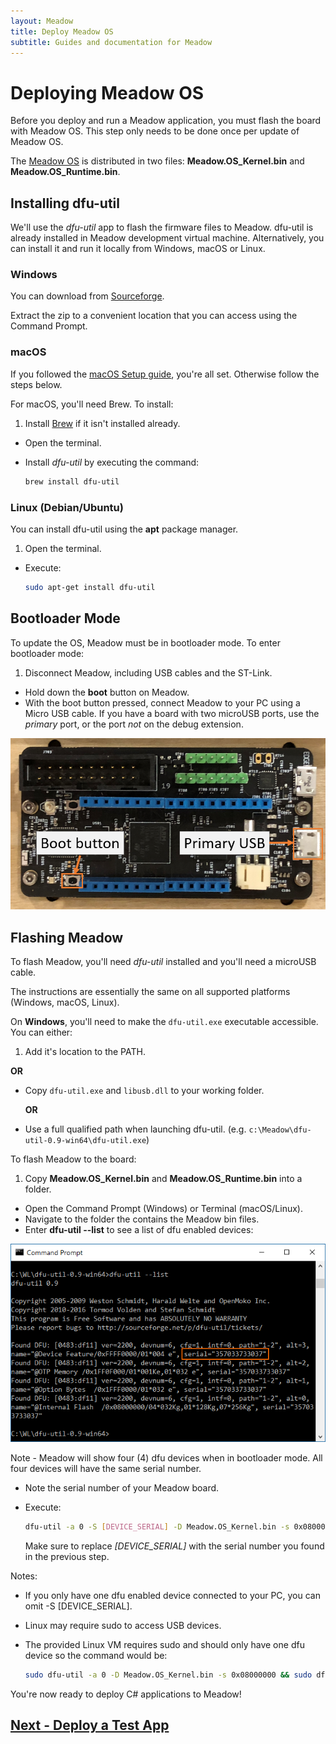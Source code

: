 ```yaml
---
layout: Meadow
title: Deploy Meadow OS
subtitle: Guides and documentation for Meadow
---
```


# Deploying Meadow OS

Before you deploy and run a Meadow application, you must flash the board with Meadow OS. This step only needs to be done once per update of Meadow OS.


The [Meadow OS](https://www.wildernesslabs.co/downloads?f=/Meadow_Beta/MeadowOS.zip) is distributed in two files: **Meadow.OS_Kernel.bin** and **Meadow.OS_Runtime.bin**.

## Installing dfu-util

We'll use the _dfu-util_ app to flash the firmware files to Meadow. dfu-util is already installed in Meadow development virtual machine.
Alternatively, you can install it and run it locally from Windows, macOS or Linux.

### Windows

You can download from [Sourceforge](http://dfu-util.sourceforge.net/releases/dfu-util-0.9-win64.zip).

Extract the zip to a convenient location that you can access using the Command Prompt.

### macOS

If you followed the [macOS Setup guide](/Guides/Getting_Started/Setup/macos/), you're all set. Otherwise follow the steps below.

For macOS, you'll need Brew. To install:
 1. Install [Brew](https://brew.sh/) if it isn't installed already.
 * Open the terminal.
 * Install _dfu-util_ by executing the command:
  
   ```bash
   brew install dfu-util
   ```

### Linux (Debian/Ubuntu)

You can install dfu-util using the **apt** package manager.

 1. Open the terminal.
 * Execute:

   ```bash
   sudo apt-get install dfu-util
   ```

## Bootloader Mode

To update the OS, Meadow must be in bootloader mode. To enter bootloader mode:

 1. Disconnect Meadow, including USB cables and the ST-Link.
 * Hold down the **boot** button on Meadow.
 * With the boot button pressed, connect Meadow to your PC using a Micro USB cable. If you have a board with two microUSB ports, use the *primary* port, or the port *not* on the debug extension.
 
  ![Primary USB port](./primary_usb.png)

## Flashing Meadow

To flash Meadow, you'll need _dfu-util_ installed and you'll need a microUSB cable.

The instructions are essentially the same on all supported platforms (Windows, macOS, Linux).

On **Windows**, you'll need to make the `dfu-util.exe` executable accessible. You can either:

 1. Add it's location to the PATH.
  
   **OR**
 * Copy `dfu-util.exe` and `libusb.dll` to your working folder.
  
   **OR**
 * Use a full qualified path when launching dfu-util. (e.g. `c:\Meadow\dfu-util-0.9-win64\dfu-util.exe`)

To flash Meadow to the board:

 1. Copy **Meadow.OS_Kernel.bin** and **Meadow.OS_Runtime.bin** into a folder.
 * Open the Command Prompt (Windows) or Terminal (macOS/Linux).
 * Navigate to the folder the contains the Meadow bin files.
 * Enter **dfu-util --list** to see a list of dfu enabled devices:

  ![dfu-util --list (Windows)](./dfu_serial.png)

  Note - Meadow will show four (4) dfu devices when in bootloader mode. All four devices will have the same serial number.

 * Note the serial number of your Meadow board.
 * Execute:
  
   ```bash
   dfu-util -a 0 -S [DEVICE_SERIAL] -D Meadow.OS_Kernel.bin -s 0x08000000 && dfu-util -a 0 -S [DEVICE_SERIAL] -D Meadow.OS_Runtime.bin -s 0x08040000
   ```
   
   Make sure to replace *[DEVICE_SERIAL]* with the serial number you found in the previous step.

Notes:

 * If you only have one dfu enabled device connected to your PC, you can omit -S [DEVICE_SERIAL].
 * Linux may require sudo to access USB devices.
 * The provided Linux VM requires sudo and should only have one dfu device so the command would be:

   ```bash
   sudo dfu-util -a 0 -D Meadow.OS_Kernel.bin -s 0x08000000 && sudo dfu-util -a 0 -D Meadow.OS_Runtime.bin -s 0x08040000
   ```

You're now ready to deploy C# applications to Meadow!

## [Next - Deploy a Test App](/Guides/Getting_Started/Deployment/)
